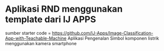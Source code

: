 # Aplikasi RND menggunakan template dari IJ APPS
 sumber starter code = https://github.com/IJ-Apps/Image-Classification-App-with-Teachable-Machine
 Aplikasi Pengenalan Simbol komponen listrik menggunakan kamera smartphone
